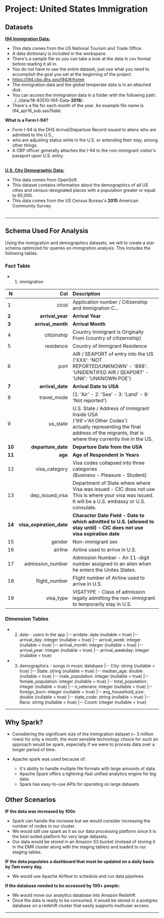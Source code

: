 # Project: United States Immigration
## Datasets
<a href='https://travel.trade.gov/research/reports/i94/historical/2016.html'><b>I94 Immigration Data:</b></a>
- This data comes from the US National Tourism and Trade Office. 
- A data dictionary is included in the workspace. 
- There's a sample file so you can take a look at the data in csv format before reading it all in. 
- You do not have to use the entire dataset, just use what you need to accomplish the goal you set at the beginning of the project.
- https://i94.cbp.dhs.gov/I94/#/home
- The immigration data and the global temperate data is in an attached disk.
- You can access the immigration data in a folder with the following path: ../../data/18-83510-I94-Data-**2016**/. 
- There's a file for each month of the year. An example file name is i94_apr16_sub.sas7bdat.

**What is a Form I-94?**
- Form I-94 is the DHS Arrival/Departure Record issued to aliens who are admitted to the U.S.,
- who are adjusting status while in the U.S. or extending their stay, among other things. 
- A CBP officer generally attaches the I-94 to the non-immigrant visitor's passport upon U.S. entry.
<br><br>

<a href='https://public.opendatasoft.com/explore/dataset/us-cities-demographics/export/'><b>U.S. City Demographic Data:</b></a>
- This data comes from OpenSoft. 
- This dataset contains information about the demographics of all US cities and census-designated places with a population greater or equal to 65,000. 
- This data comes from the US Census Bureau's **2015** American Community Survey.
<br><br>

***

## Schema Used For Analysis

Using the immigration and demographics datasets, we will to create a star schema optimized for queries on immigration analysis. This includes the following tables.

### Fact Table

- 1. immigration 

| N | Col | Description|
| --- | ---: | :---| 
|1|cicid|Application number / Citizenship and Immigration C...|
|**2**|**arrival_year**|**Arrival Year**|
|**3**|**arrival_month**|**Arrival Month**|
|4|citizinship|Country Immigrant is Originally From (country of citizernship)|
|5|residence|Country of Immigrant Residence|
|6|port|AIR / SEAPORT of entry into the US<br> ('XXX': 'NOT REPORTED/UNKNOWN' - '888': 'UNIDENTIFED AIR / SEAPORT' -'UNK': 'UNKNOWN POE')|
|**7**|**arrival_date**|**Arrival Date to USA**|
|8|travel_mode| (1: 'Air' - 2: 'Sea' - 3: 'Land' -  9: 'Not reported') |
|9|us_state|U.S. State / Address of Immigrant Inside USA <br> ('99'='All Other Codes') <br> actually representing the final address of the migrants, that is where they currently live in the US.|
|**10**|**departure_date**|**Departure Date from the USA**|
|**11**|**age**|**Age of Respondent in Years**|
|12|visa_category|Visa codes collapsed into three categories <br> (Business - Pleasure - Student)|
|13|dep_issued_visa|Department of State where where Visa was issued - CIC does not use <br> This is where your visa was issued. It will be a U.S. embassy or U.S. consulate.|
|**14**|**visa_expiration_date**|**Character Date Field - Date to which admitted to U.S. (allowed to stay until) - CIC does not use <br>  visa expiration date  <br>**|
|15|gender|Non-immigrant sex|
|16|airline|Airline used to arrive in U.S.|
|17|admission_number|Admission Number - An 11-digit number assigned to an alien when he enters the Unites States.|
|18|flight_number|Flight number of Airline used to arrive in U.S.|
|19|visa_type|VISATYPE - Class of admission legally admitting the non-immigrant to temporarily stay in U.S.|


  
### Dimension Tables

- 2. date - users in the app
     |-- arrdate: date (nullable = true)
     |-- arrival_day: integer (nullable = true)
     |-- arrival_week: integer (nullable = true)
     |-- arrival_month: integer (nullable = true)
     |-- arrival_year: integer (nullable = true)
     |-- arrival_weekday: integer (nullable = true)
- 3. demographics - songs in music database
     |-- City: string (nullable = true)
     |-- State: string (nullable = true)
     |-- median_age: double (nullable = true)
     |-- male_population: integer (nullable = true)
     |-- female_population: integer (nullable = true)
     |-- total_population: integer (nullable = true)
     |-- n_veterans: integer (nullable = true)
     |-- foreign_born: integer (nullable = true)
     |-- avg_household_size: double (nullable = true)
     |-- state_code: string (nullable = true)
     |-- Race: string (nullable = true)
     |-- Count: integer (nullable = true)

***

## Why Spark?
- Consdiering the significant size of the immigration dataset (~ 3 million rows) for only a month, the most sensible technology choice for such an approach would be spark, especially if we were to process data over a longer period of time.

- Apache spark was used because of:
    - it's ability to handle multiple file formats with large amounts of data.
    - Apache Spark offers a lightning-fast unified analytics engine for big data.
    - Spark has easy-to-use APIs for operating on large datasets


## Other Scenarios
**IF the data was increased by 100x**
- Spark can handle the increase but we would consider increasing the number of nodes in our cluster.
- We would still use spark as it as our data processing platform since it is the best suited platform for very large datasets.
- Our data would be stored in an Amazon S3 bucket (instead of storing it in the EMR cluster along with the staging tables) and loaded to our staging tables. 


**IF the data populates a dashboard that must be updated on a daily basis by 7am every day.**
- We would use Apache Airflow to schedule and run data pipelines.


**If the database needed to be accessed by 100+ people:**
- We would move our analytics database into Amazon Redshift
- Once the data is ready to be consumed, it would be stored in a postgres database on a redshift cluster that easily supports multiuser access.

***

